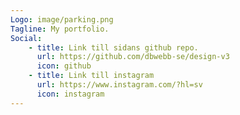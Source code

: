```yaml
---
Logo: image/parking.png
Tagline: My portfolio.
Social:
    - title: Link till sidans github repo.
      url: https://github.com/dbwebb-se/design-v3
      icon: github
    - title: Link till instagram
      url: https://www.instagram.com/?hl=sv
      icon: instagram
---
```

